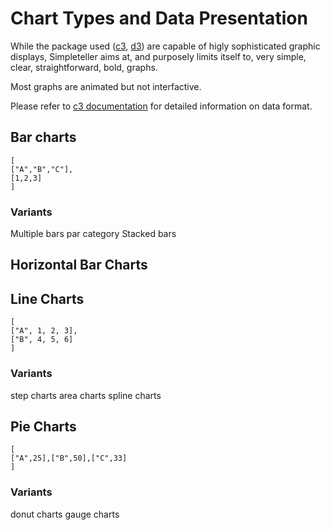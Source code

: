 # Chart Types and Data Presentation

While the package used ([c3](http://c3js.org/), [d3](https://d3js.org)) are capable of higly sophisticated graphic displays,
Simpleteller aims at, and purposely limits itself to, very simple, clear, straightforward, bold, graphs.

Most graphs are animated but not interfactive.

Please refer to [c3 documentation](http://c3js.org/examples.html) for detailed information on data format.

## Bar charts

```
[
["A","B","C"],
[1,2,3]
]
```

### Variants
Multiple bars par category
Stacked bars

## Horizontal Bar Charts




## Line Charts

```
[
["A", 1, 2, 3],
["B", 4, 5, 6]
]
```

### Variants
step charts
area charts
spline charts

## Pie Charts

```
[
["A",25],["B",50],["C",33]
]
```

### Variants
donut charts
gauge charts





